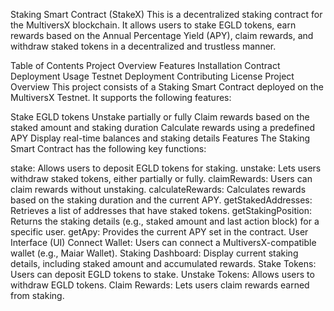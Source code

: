Staking Smart Contract (StakeX)
This is a decentralized staking contract for the MultiversX blockchain. It allows users to stake EGLD tokens, earn rewards based on the Annual Percentage Yield (APY), claim rewards, and withdraw staked tokens in a decentralized and trustless manner.

Table of Contents
Project Overview
Features
Installation
Contract Deployment
Usage
Testnet Deployment
Contributing
License
Project Overview
This project consists of a Staking Smart Contract deployed on the MultiversX Testnet. It supports the following features:

Stake EGLD tokens
Unstake partially or fully
Claim rewards based on the staked amount and staking duration
Calculate rewards using a predefined APY
Display real-time balances and staking details
Features
The Staking Smart Contract has the following key functions:

stake: Allows users to deposit EGLD tokens for staking.
unstake: Lets users withdraw staked tokens, either partially or fully.
claimRewards: Users can claim rewards without unstaking.
calculateRewards: Calculates rewards based on the staking duration and the current APY.
getStakedAddresses: Retrieves a list of addresses that have staked tokens.
getStakingPosition: Returns the staking details (e.g., staked amount and last action block) for a specific user.
getApy: Provides the current APY set in the contract.
User Interface (UI)
Connect Wallet: Users can connect a MultiversX-compatible wallet (e.g., Maiar Wallet).
Staking Dashboard: Display current staking details, including staked amount and accumulated rewards.
Stake Tokens: Users can deposit EGLD tokens to stake.
Unstake Tokens: Allows users to withdraw EGLD tokens.
Claim Rewards: Lets users claim rewards earned from staking.
